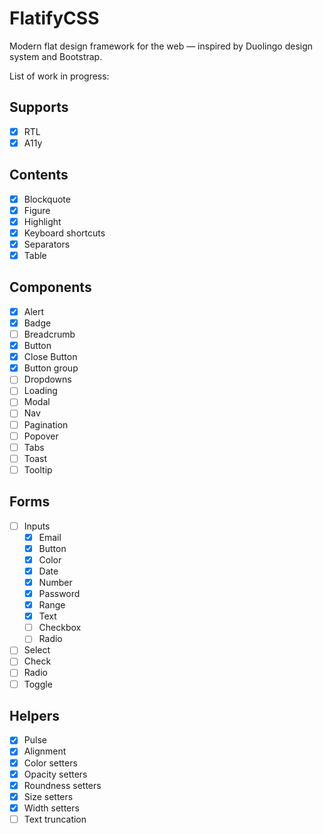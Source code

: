 # FlatifyCSS

Modern flat design framework for the web — inspired by Duolingo design system and Bootstrap.

List of work in progress:

## Supports

-   [x] RTL
-   [x] A11y

## Contents

-   [x] Blockquote
-   [x] Figure
-   [x] Highlight
-   [x] Keyboard shortcuts
-   [x] Separators
-   [x] Table

## Components

-   [x] Alert
-   [x] Badge
-   [ ] Breadcrumb
-   [x] Button
-   [x] Close Button
-   [x] Button group
-   [ ] Dropdowns
-   [ ] Loading
-   [ ] Modal
-   [ ] Nav
-   [ ] Pagination
-   [ ] Popover
-   [ ] Tabs
-   [ ] Toast
-   [ ] Tooltip

## Forms

-   [ ] Inputs
    -   [x] Email
    -   [x] Button
    -   [x] Color
    -   [x] Date
    -   [x] Number
    -   [x] Password
    -   [x] Range
    -   [x] Text
    -   [ ] Checkbox
    -   [ ] Radio
-   [ ] Select
-   [ ] Check
-   [ ] Radio
-   [ ] Toggle

## Helpers

-   [x] Pulse
-   [x] Alignment
-   [x] Color setters
-   [x] Opacity setters
-   [x] Roundness setters
-   [x] Size setters
-   [x] Width setters
-   [ ] Text truncation
